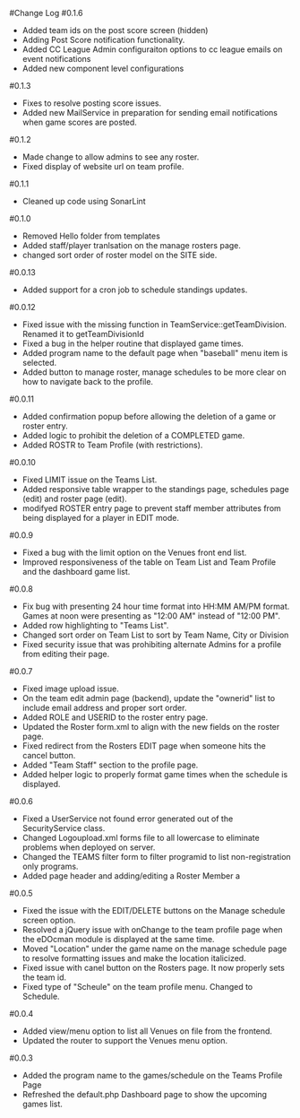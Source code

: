 #Change Log
#0.1.6
- Added team ids on the post score screen (hidden)
- Adding Post Score notification functionality.
- Added CC League Admin configuraiton options to cc league emails on event notifications
- Added new component level configurations

#0.1.3
- Fixes to resolve posting score issues.
- Added new MailService in preparation for sending email notifications when game scores are
posted.

#0.1.2
- Made change to allow admins to see any roster.
- Fixed display of website url on team profile.

#0.1.1 
- Cleaned up code using SonarLint

#0.1.0
- Removed Hello folder from templates
- Added staff/player tranlsation on the manage rosters page.
- changed sort order of roster model on the SITE side.

#0.0.13
- Added support for a cron job to schedule standings updates.

#0.0.12
- Fixed issue with the missing function in TeamService::getTeamDivision.  Renamed it to getTeamDivisionId
- Fixed a bug in the helper routine that displayed game times.
- Added program name to the default page when "baseball" menu item is selected.
- Added button to manage roster, manage schedules to be more clear on how to navigate back to the profile.

#0.0.11
- Added confirmation popup before allowing the deletion of a game or roster entry.
- Added logic to prohibit the deletion of a COMPLETED game.
- Added ROSTR to Team Profile (with restrictions).

#0.0.10
- Fixed LIMIT issue on the Teams List.
- Added responsive table wrapper to the standings page, schedules page (edit) and roster page (edit).
- modifyed ROSTER entry page to prevent staff member attributes from being displayed for a player in EDIT mode.

#0.0.9
- Fixed a bug with the limit option on the Venues front end list.
- Improved responsiveness of the table on Team List and Team Profile and the dashboard game list.

#0.0.8
- Fix bug with presenting 24 hour time format into HH:MM AM/PM format.  Games at noon were presenting as "12:00 AM" instead of "12:00 PM".
- Added row highlighting to "Teams List".
- Changed sort order on Team List to sort by Team Name, City or Division
- Fixed security issue that was prohibiting alternate Admins for a profile from editing their page.

#0.0.7
- Fixed image upload issue.  
- On the team edit admin page (backend), update the "ownerid" list to include email address and proper sort order.
- Added ROLE and USERID to the roster entry page.
- Updated the Roster form.xml to align with the new fields on the roster page.
- Fixed redirect from the Rosters EDIT page when someone hits the cancel button.
- Added "Team Staff" section to the profile page.
- Added helper logic to properly format game times when the schedule is displayed.

#0.0.6
- Fixed a UserService not found error generated out of the SecurityService class.
- Changed Logoupload.xml forms file to all lowercase to eliminate problems when deployed on server.  
- Changed the TEAMS filter form to filter programid to list non-registration only programs.
- Added page header and adding/editing a Roster Member
a

#0.0.5
- Fixed the issue with the EDIT/DELETE buttons on the Manage schedule screen option.
- Resolved a jQuery issue with onChange to the team profile page when the eDOcman module is displayed at the same time.
- Moved "Location" under the game name on the manage schedule page to resolve formatting issues and make the location italicized.
- Fixed issue with canel button on the Rosters page.  It now properly sets the team id.
- Fixed type of "Scheule" on the team profile menu.  Changed to Schedule.

#0.0.4
- Added view/menu option to list all Venues on file from the frontend.
- Updated the router to support the Venues menu option.

#0.0.3
- Added the program name to the games/schedule on the Teams Profile Page
- Refreshed the default.php Dashboard page to show the upcoming games list.